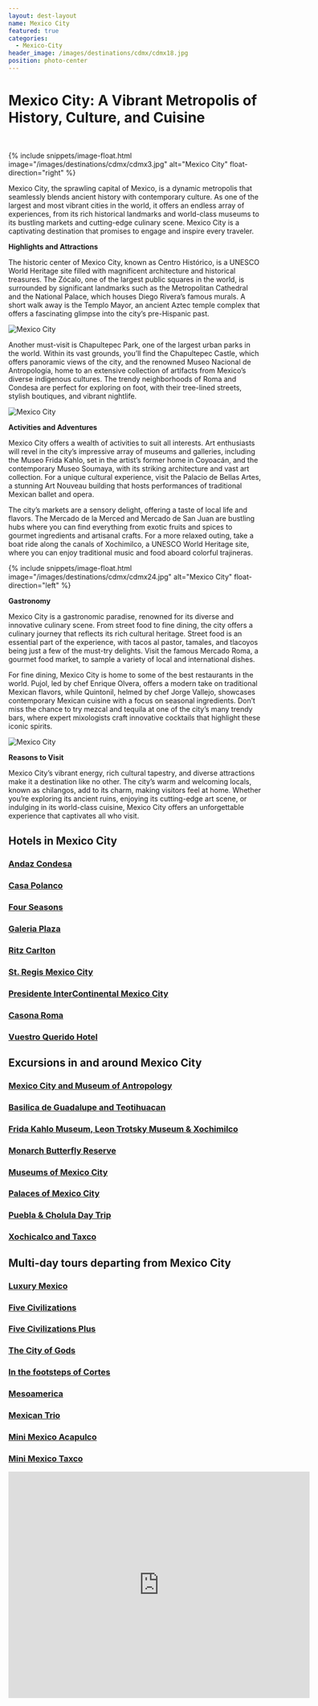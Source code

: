 ```yaml
---
layout: dest-layout
name: Mexico City
featured: true
categories:
  - Mexico-City
header_image: /images/destinations/cdmx/cdmx18.jpg
position: photo-center
---
```

# **Mexico City: A Vibrant Metropolis of History, Culture, and Cuisine**

&nbsp;

{% include snippets/image-float.html image="/images/destinations/cdmx/cdmx3.jpg" alt="Mexico City" float-direction="right" %}

Mexico City, the sprawling capital of Mexico, is a dynamic metropolis that seamlessly blends ancient history with contemporary culture. As one of the largest and most vibrant cities in the world, it offers an endless array of experiences, from its rich historical landmarks and world-class museums to its bustling markets and cutting-edge culinary scene. Mexico City is a captivating destination that promises to engage and inspire every traveler.

**Highlights and Attractions**

The historic center of Mexico City, known as Centro Histórico, is a UNESCO World Heritage site filled with magnificent architecture and historical treasures. The Zócalo, one of the largest public squares in the world, is surrounded by significant landmarks such as the Metropolitan Cathedral and the National Palace, which houses Diego Rivera’s famous murals. A short walk away is the Templo Mayor, an ancient Aztec temple complex that offers a fascinating glimpse into the city’s pre-Hispanic past.

![Mexico City](/images/destinations/cdmx/cdmx23.jpg)

Another must-visit is Chapultepec Park, one of the largest urban parks in the world. Within its vast grounds, you’ll find the Chapultepec Castle, which offers panoramic views of the city, and the renowned Museo Nacional de Antropología, home to an extensive collection of artifacts from Mexico’s diverse indigenous cultures. The trendy neighborhoods of Roma and Condesa are perfect for exploring on foot, with their tree-lined streets, stylish boutiques, and vibrant nightlife.

![Mexico City](/images/destinations/cdmx/cdmx19.jpg)

**Activities and Adventures**

Mexico City offers a wealth of activities to suit all interests. Art enthusiasts will revel in the city’s impressive array of museums and galleries, including the Museo Frida Kahlo, set in the artist’s former home in Coyoacán, and the contemporary Museo Soumaya, with its striking architecture and vast art collection. For a unique cultural experience, visit the Palacio de Bellas Artes, a stunning Art Nouveau building that hosts performances of traditional Mexican ballet and opera.

The city’s markets are a sensory delight, offering a taste of local life and flavors. The Mercado de la Merced and Mercado de San Juan are bustling hubs where you can find everything from exotic fruits and spices to gourmet ingredients and artisanal crafts. For a more relaxed outing, take a boat ride along the canals of Xochimilco, a UNESCO World Heritage site, where you can enjoy traditional music and food aboard colorful trajineras.

{% include snippets/image-float.html image="/images/destinations/cdmx/cdmx24.jpg" alt="Mexico City" float-direction="left" %}



**Gastronomy**

Mexico City is a gastronomic paradise, renowned for its diverse and innovative culinary scene. From street food to fine dining, the city offers a culinary journey that reflects its rich cultural heritage. Street food is an essential part of the experience, with tacos al pastor, tamales, and tlacoyos being just a few of the must-try delights. Visit the famous Mercado Roma, a gourmet food market, to sample a variety of local and international dishes.

For fine dining, Mexico City is home to some of the best restaurants in the world. Pujol, led by chef Enrique Olvera, offers a modern take on traditional Mexican flavors, while Quintonil, helmed by chef Jorge Vallejo, showcases contemporary Mexican cuisine with a focus on seasonal ingredients. Don’t miss the chance to try mezcal and tequila at one of the city’s many trendy bars, where expert mixologists craft innovative cocktails that highlight these iconic spirits.

![Mexico City](/images/destinations/cdmx/cdmx26.jpg)

**Reasons to Visit**

Mexico City’s vibrant energy, rich cultural tapestry, and diverse attractions make it a destination like no other. The city’s warm and welcoming locals, known as chilangos, add to its charm, making visitors feel at home. Whether you’re exploring its ancient ruins, enjoying its cutting-edge art scene, or indulging in its world-class cuisine, Mexico City offers an unforgettable experience that captivates all who visit.



## Hotels in Mexico City

<section class='grid'>

<div class="col-3_sm-4_xs-6 padded-1">
    <a href="/hotels/andazcondesa">
        <div class="bg-image square" style="background-image:url('/images/hotels/andazcondesa/andazcondesa6.jpg')">  </div>
        <h3 class='center'>Andaz Condesa</h3>        
    </a>  
</div>

<div class="col-3_sm-4_xs-6 padded-1">
    <a href="/hotels/casapolanco">
        <div class="bg-image square" style="background-image:url('/images/hotels/casapolanco/casapolanco9.jpg')">  </div>
        <h3 class='center'>Casa Polanco</h3>        
    </a>  
</div>

<div class="col-3_sm-4_xs-6 padded-1">
    <a href="/hotels/fourseasons">
        <div class="bg-image square" style="background-image:url('/images/hotels/fourseasonsmex/fourseasonsmex2.jpg')">  </div>
        <h3 class='center'>Four Seasons</h3>        
    </a>  
</div>

<div class="col-3_sm-4_xs-6 padded-1">
    <a href="/hotels/galeriaplaza">
        <div class="bg-image square" style="background-image:url('/images/hotels/galeriaplaza/galeriaplaza1.png')">  </div>
        <h3 class='center'>Galeria Plaza</h3>        
    </a>  
</div>

<div class="col-3_sm-4_xs-6 padded-1">
    <a href="/hotels/ritzcdmx">
        <div class="bg-image square" style="background-image:url('/images/hotels/ritzcdmx/ritz9.jpg')">  </div>
        <h3 class='center'>Ritz Carlton</h3>        
    </a>  
</div>

<div class="col-3_sm-4_xs-6 padded-1">
    <a href="/hotels/stregis">
        <div class="bg-image square" style="background-image:url('/images/hotels/stregis/stregis1.jpg')">  </div>
        <h3 class='center'>St. Regis Mexico City</h3>        
    </a>  
</div>

<div class="col-3_sm-4_xs-6 padded-1">
    <a href="/hotels/presintercon">
        <div class="bg-image square" style="background-image:url('/images/hotels/presidentecdmx/presinter4.webp')"></div>
        <h3 class="center">Presidente InterContinental Mexico City</h3>
    </a>
</div>

<div class="col-3_sm-4_xs-6 padded-1">
    <a href="/hotels/casona">
        <div class="bg-image square" style="background-image:url('/images/hotels/casonaroma/casonaroma1.jpg')"></div>
        <h3 class="center">Casona Roma</h3>
    </a>
</div>

<div class="col-3_sm-4_xs-6 padded-1">
    <a href="/hotels/vuestro">
        <div class="bg-image square" style="background-image:url('/images/hotels/vuestro/vuestro3.jpg')"></div>
        <h3 class="center">Vuestro Querido Hotel</h3>
    </a>
</div>


</section>


## Excursions in and around Mexico City

<section class='grid'>
<div class="col-3_sm-4_xs-6 padded-1">
    <a href="/excursions/antropologiaexc">
        <div class="bg-image square" style="background-image:url('/images/destinations/cdmx/cdmx4.jpg')">  </div>
        <h3 class='center'>Mexico City and Museum of Antropology</h3>        
    </a>  
</div>

<div class="col-3_sm-4_xs-6 padded-1">
    <a href="/excursions/basilicateotiexc">
        <div class="bg-image square" style="background-image:url('/images/destinations/cdmx/cdmx6.jpg')">  </div>
        <h3 class='center'>Basilica de Guadalupe and Teotihuacan </h3>        
    </a>  
</div>

<div class="col-3_sm-4_xs-6 padded-1">
    <a href="/excursions/fridaxochiexc">
        <div class="bg-image square" style="background-image:url('/images/destinations/cdmx/cdmx13.jpg')">  </div>
        <h3 class='center'>Frida Kahlo Museum, Leon Trotsky Museum & Xochimilco </h3>        
    </a>  
</div>

<div class="col-3_sm-4_xs-6 padded-1">
    <a href="/excursions/monarchexc">
        <div class="bg-image square" style="background-image:url('/images/destinations/cdmx/cdmx14.jpg')">  </div>
        <h3 class='center'>Monarch Butterfly Reserve </h3>        
    </a>  
</div>

<div class="col-3_sm-4_xs-6 padded-1">
    <a href="/excursions/museumsexc">
        <div class="bg-image square" style="background-image:url('/images/destinations/cdmx/cdmx15.jpg')">  </div>
        <h3 class='center'>Museums of Mexico City </h3>        
    </a>  
</div>

<div class="col-3_sm-4_xs-6 padded-1">
    <a href="/excursions/palacesexc">
        <div class="bg-image square" style="background-image:url('/images/destinations/cdmx/cdmx10.jpg')">  </div>
        <h3 class='center'>Palaces of Mexico City</h3>        
    </a>  
</div>

<div class="col-3_sm-4_xs-6 padded-1">
    <a href="/excursions/pueblacholexc">
        <div class="bg-image square" style="background-image:url('/images/destinations/puebla/puebla4.jpg')">  </div>
        <h3 class='center'>Puebla & Cholula Day Trip</h3>        
    </a>  
</div>

<div class="col-3_sm-4_xs-6 padded-1">
    <a href="/excursions/xochitaxcoexc">
        <div class="bg-image square" style="background-image:url('/images/destinations/cdmx/taxco.jpg')">  </div>
        <h3 class='center'>Xochicalco and Taxco</h3>        
    </a>  
</div>

</section>

## Multi-day tours departing from Mexico City

<section class='grid'>

<div class="col-3_sm-4_xs-6 padded-1">
        <a href="/tours/luxurymexico">
            <div class="bg-image square" style="background-image:url('/images/hotels/banyanpuebla/banyanpue3.webp')">  </div>
            <h3 class='center'>Luxury Mexico</h3>        
        </a>  
    </div>





<div class="col-3_sm-4_xs-6 padded-1">
    <a href="/tours/5civilazations">
        <div class="bg-image square" style="background-image:url('/images/destinations/cdmx/cdmx10.jpg')">  </div>
        <h3 class='center'>Five Civilizations</h3>        
    </a>  
</div>

<div class="col-3_sm-4_xs-6 padded-1">
    <a href="/tours/5civilplus">
        <div class="bg-image square" style="background-image:url('/images/destinations/palenque/palenque7.jpg')">  </div>
        <h3 class='center'>Five Civilizations Plus</h3>        
    </a>  
</div>

<div class="col-3_sm-4_xs-6 padded-1">
    <a href="/tours/citygods">
        <div class="bg-image square" style="background-image:url('/images/destinations/yucatan/yucatan1.jpg')">  </div>
        <h3 class='center'>The City of Gods</h3>        
    </a>  
</div>

<div class="col-3_sm-4_xs-6 padded-1">
    <a href="/tours/cortes">
        <div class="bg-image square" style="background-image:url('/images/destinations/bacalar/bacalar5.jpg')">  </div>
        <h3 class='center'>In the footsteps of Cortes</h3>        
    </a>  
</div>

<div class="col-3_sm-4_xs-6 padded-1">
    <a href="/tours/mesoamerica">
        <div class="bg-image square" style="background-image:url('/images/destinations/palenque/palenque3.jpg')">  </div>
        <h3 class='center'>Mesoamerica</h3>        
    </a>  
</div>

<div class="col-3_sm-4_xs-6 padded-1">
    <a href="/tours/mexicantrio">
        <div class="bg-image square" style="background-image:url('/images/destinations/vallarta/puertovallarta5.jpg')">  </div>
        <h3 class='center'>Mexican Trio</h3>        
    </a>  
</div>

<div class="col-3_sm-4_xs-6 padded-1">
    <a href="/tours/minimexaca">
        <div class="bg-image square" style="background-image:url('/images/destinations/acapulco/acapulco1.jpg')">  </div>
        <h3 class='center'>Mini Mexico Acapulco</h3>        
    </a>  
</div>

<div class="col-3_sm-4_xs-6 padded-1">
    <a href="/tours/minimextaxco">
        <div class="bg-image square" style="background-image:url('/images/destinations/cdmx/cdmx6.jpg')">  </div>
        <h3 class='center'>Mini Mexico Taxco</h3>        
    </a>  
</div>

<div class='map-container center margin-1'>

<iframe src="https://www.google.com/maps/embed?pb=!1m18!1m12!1m3!1d240863.71542686166!2d-99.30842441727383!3d19.39098324499199!2m3!1f0!2f0!3f0!3m2!1i1024!2i768!4f13.1!3m3!1m2!1s0x85ce0026db097507%3A0x54061076265ee841!2zQ2l1ZGFkIGRlIE3DqXhpY28sIENETVgsIE3DqXhpY28!5e0!3m2!1ses!2ses!4v1739389451970!5m2!1ses!2ses" width="600" height="450" style="border:0;" allowfullscreen="" loading="lazy" referrerpolicy="no-referrer-when-downgrade"></iframe>

</div>

</section>